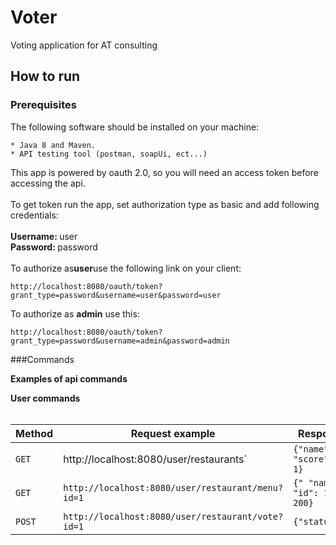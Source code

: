 # Voter
Voting application for AT consulting

How to run 
----------

### Prerequisites

The following software should be installed on your machine:

```
* Java 8 and Maven.
* API testing tool (postman, soapUi, ect...)
```


This app is powered by oauth 2.0, so you will need an access token before accessing the api.<br>
<br>
To get token run the app, set authorization type as basic and add following credentials:<br>
<br>
<b>Username: </b> user<br>
<b>Password: </b> password<br>
<br>
To authorize as<b>user</b>use the following link on your client:


```
http://localhost:8080/oauth/token?grant_type=password&username=user&password=user
```
To authorize as <b>admin</b> use this:
```
http://localhost:8080/oauth/token?grant_type=password&username=admin&password=admin
```


###Commands

**Examples of api commands**

<b>User commands</b><br><br>

Method | Request example | Response example
------ | --------------- | -----------------
`GET`  | http://localhost:8080/user/restaurants`  | `{"name":"McDonalds",   "score": 0,  "id": 1}`
`GET`  | `http://localhost:8080/user/restaurant/menu?id=1` | `{" "name": "Rice",   "id": 1,  "price": 200}`
`POST` | `http://localhost:8080/user/restaurant/vote?id=1` | `{"status": OK}`
